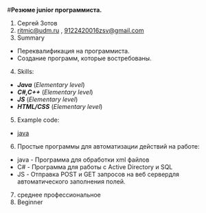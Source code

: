 #**Резюме junior программиста.**

1. Сергей Зотов
2. ritmic@udm.ru , 9122420016zsv@gmail.com
3. Summary
  * Переквалификация на программиста.
  * Создание программ, которые востребованы.
4. Skills:
  * ***Java*** (*Elementary level*)
  * ***C#,C++*** (*Elementary level*)
  * ***JS*** (*Elementary level*)
  * ***HTML/CSS*** (*Elementary level*)
5. Example code:
  * [java](https://bitbucket.org/Zotov_sv/pensnew/src)
6. Простые программы для автоматизации действий на работе:
  * java - Программа для обработки xml файлов
  * С# - Программа для работы с Active Directory и SQL
  * JS - Отправка POST и GET запросов на веб сервердля автоматического заполнения полей.
7. среднее профессиональное
8. Beginner